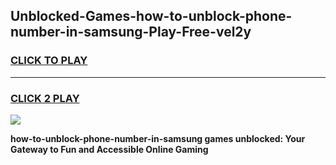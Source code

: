 
## Unblocked-Games-how-to-unblock-phone-number-in-samsung-Play-Free-vel2y
<h3>
<a href="https://premium76.site?title=how-to-unblock-phone-number-in-samsung&ref=10A">CLICK TO PLAY</a></h3>
<hr>

<h3>
<a href="https://premium76.site?title=how-to-unblock-phone-number-in-samsung&ref=10A">CLICK 2 PLAY</a>
  
</h3>

<a href="https://premium76.site?title=how-to-unblock-phone-number-in-samsung&ref=10A"><img src="https://clearcache.store/games.png"></a>


**how-to-unblock-phone-number-in-samsung games unblocked: Your Gateway to Fun and Accessible Online Gaming**
